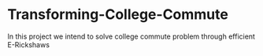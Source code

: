 # Transforming-College-Commute
In this project we intend to solve college commute problem through efficient E-Rickshaws
